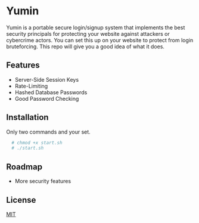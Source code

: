 
# Yumin

Yumin is a portable secure login/signup system that implements the best security principals for protecting your website against attackers or cybercrime actors. You can set this up on your website to protect from login bruteforcing. This repo will give you a good idea of what it does.


## Features

- Server-Side Session Keys
- Rate-Limiting
- Hashed Database Passwords
- Good Password Checking 


## Installation

Only two commands and your set.

```bash
  # chmod +x start.sh
  # ./start.sh
```
    
## Roadmap

- More security features 




## License

[MIT](https://choosealicense.com/licenses/mit/)

